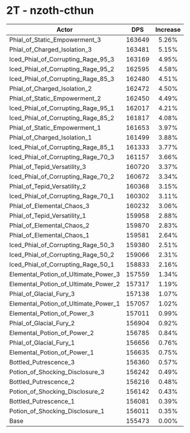 # 2T - nzoth-cthun
| Actor | DPS | Increase |
|---|:---:|:---:|
|Phial_of_Static_Empowerment_3|163649|5.26%|
|Phial_of_Charged_Isolation_3|163481|5.15%|
|Iced_Phial_of_Corrupting_Rage_95_3|163169|4.95%|
|Iced_Phial_of_Corrupting_Rage_95_2|162595|4.58%|
|Iced_Phial_of_Corrupting_Rage_85_3|162480|4.51%|
|Phial_of_Charged_Isolation_2|162472|4.50%|
|Phial_of_Static_Empowerment_2|162450|4.49%|
|Iced_Phial_of_Corrupting_Rage_95_1|162017|4.21%|
|Iced_Phial_of_Corrupting_Rage_85_2|161817|4.08%|
|Phial_of_Static_Empowerment_1|161653|3.97%|
|Phial_of_Charged_Isolation_1|161499|3.88%|
|Iced_Phial_of_Corrupting_Rage_85_1|161333|3.77%|
|Iced_Phial_of_Corrupting_Rage_70_3|161157|3.66%|
|Phial_of_Tepid_Versatility_3|160720|3.37%|
|Iced_Phial_of_Corrupting_Rage_70_2|160672|3.34%|
|Phial_of_Tepid_Versatility_2|160368|3.15%|
|Iced_Phial_of_Corrupting_Rage_70_1|160302|3.11%|
|Phial_of_Elemental_Chaos_3|160232|3.06%|
|Phial_of_Tepid_Versatility_1|159958|2.88%|
|Phial_of_Elemental_Chaos_2|159870|2.83%|
|Phial_of_Elemental_Chaos_1|159581|2.64%|
|Iced_Phial_of_Corrupting_Rage_50_3|159380|2.51%|
|Iced_Phial_of_Corrupting_Rage_50_2|159066|2.31%|
|Iced_Phial_of_Corrupting_Rage_50_1|158833|2.16%|
|Elemental_Potion_of_Ultimate_Power_3|157559|1.34%|
|Elemental_Potion_of_Ultimate_Power_2|157317|1.19%|
|Phial_of_Glacial_Fury_3|157138|1.07%|
|Elemental_Potion_of_Ultimate_Power_1|157057|1.02%|
|Elemental_Potion_of_Power_3|157011|0.99%|
|Phial_of_Glacial_Fury_2|156904|0.92%|
|Elemental_Potion_of_Power_2|156785|0.84%|
|Phial_of_Glacial_Fury_1|156656|0.76%|
|Elemental_Potion_of_Power_1|156635|0.75%|
|Bottled_Putrescence_3|156360|0.57%|
|Potion_of_Shocking_Disclosure_3|156242|0.49%|
|Bottled_Putrescence_2|156216|0.48%|
|Potion_of_Shocking_Disclosure_2|156142|0.43%|
|Bottled_Putrescence_1|156081|0.39%|
|Potion_of_Shocking_Disclosure_1|156011|0.35%|
|Base|155473|0.00%|
